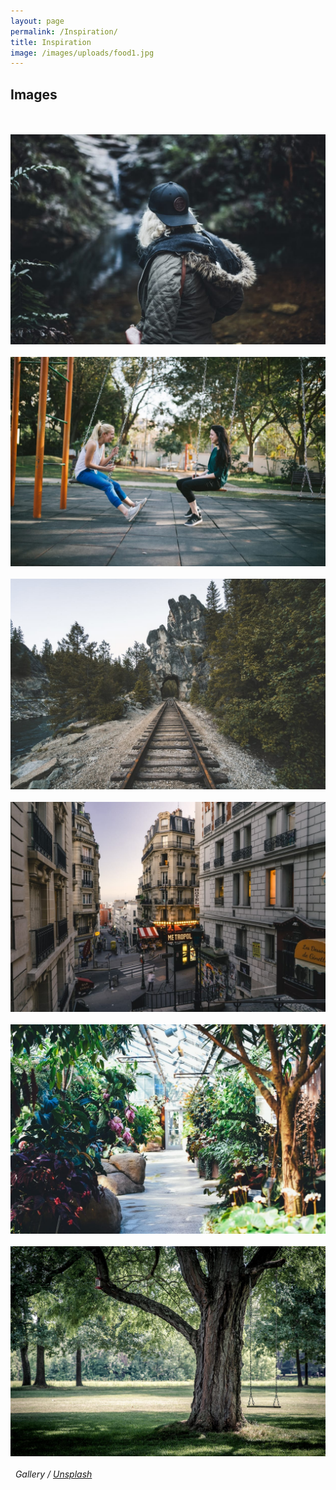 ```yaml
---
layout: page
permalink: /Inspiration/
title: Inspiration
image: /images/uploads/food1.jpg
---
```

## Images
<div class="gallery-box">
  <div class="gallery">
    <img src="/images/04.jpg">
    <img src="/images/06.jpg">
    <img src="/images/05.jpg">
    <img src="/images/07.jpg">
    <img src="/images/08.jpg">
    <img src="/images/09.jpg">
  </div>
  <em>Gallery / <a href="https://unsplash.com/" target="_blank">Unsplash</a></em>
</div>

